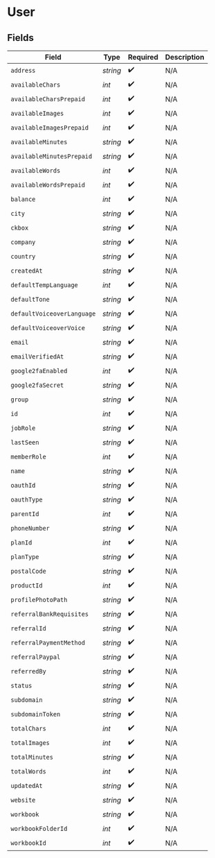 # User


## Fields

| Field                      | Type                       | Required                   | Description                |
| -------------------------- | -------------------------- | -------------------------- | -------------------------- |
| `address`                  | *string*                   | :heavy_check_mark:         | N/A                        |
| `availableChars`           | *int*                      | :heavy_check_mark:         | N/A                        |
| `availableCharsPrepaid`    | *int*                      | :heavy_check_mark:         | N/A                        |
| `availableImages`          | *int*                      | :heavy_check_mark:         | N/A                        |
| `availableImagesPrepaid`   | *int*                      | :heavy_check_mark:         | N/A                        |
| `availableMinutes`         | *string*                   | :heavy_check_mark:         | N/A                        |
| `availableMinutesPrepaid`  | *string*                   | :heavy_check_mark:         | N/A                        |
| `availableWords`           | *int*                      | :heavy_check_mark:         | N/A                        |
| `availableWordsPrepaid`    | *int*                      | :heavy_check_mark:         | N/A                        |
| `balance`                  | *int*                      | :heavy_check_mark:         | N/A                        |
| `city`                     | *string*                   | :heavy_check_mark:         | N/A                        |
| `ckbox`                    | *string*                   | :heavy_check_mark:         | N/A                        |
| `company`                  | *string*                   | :heavy_check_mark:         | N/A                        |
| `country`                  | *string*                   | :heavy_check_mark:         | N/A                        |
| `createdAt`                | *string*                   | :heavy_check_mark:         | N/A                        |
| `defaultTempLanguage`      | *int*                      | :heavy_check_mark:         | N/A                        |
| `defaultTone`              | *string*                   | :heavy_check_mark:         | N/A                        |
| `defaultVoiceoverLanguage` | *string*                   | :heavy_check_mark:         | N/A                        |
| `defaultVoiceoverVoice`    | *string*                   | :heavy_check_mark:         | N/A                        |
| `email`                    | *string*                   | :heavy_check_mark:         | N/A                        |
| `emailVerifiedAt`          | *string*                   | :heavy_check_mark:         | N/A                        |
| `google2faEnabled`         | *int*                      | :heavy_check_mark:         | N/A                        |
| `google2faSecret`          | *string*                   | :heavy_check_mark:         | N/A                        |
| `group`                    | *string*                   | :heavy_check_mark:         | N/A                        |
| `id`                       | *int*                      | :heavy_check_mark:         | N/A                        |
| `jobRole`                  | *string*                   | :heavy_check_mark:         | N/A                        |
| `lastSeen`                 | *string*                   | :heavy_check_mark:         | N/A                        |
| `memberRole`               | *int*                      | :heavy_check_mark:         | N/A                        |
| `name`                     | *string*                   | :heavy_check_mark:         | N/A                        |
| `oauthId`                  | *string*                   | :heavy_check_mark:         | N/A                        |
| `oauthType`                | *string*                   | :heavy_check_mark:         | N/A                        |
| `parentId`                 | *int*                      | :heavy_check_mark:         | N/A                        |
| `phoneNumber`              | *string*                   | :heavy_check_mark:         | N/A                        |
| `planId`                   | *int*                      | :heavy_check_mark:         | N/A                        |
| `planType`                 | *string*                   | :heavy_check_mark:         | N/A                        |
| `postalCode`               | *string*                   | :heavy_check_mark:         | N/A                        |
| `productId`                | *int*                      | :heavy_check_mark:         | N/A                        |
| `profilePhotoPath`         | *string*                   | :heavy_check_mark:         | N/A                        |
| `referralBankRequisites`   | *string*                   | :heavy_check_mark:         | N/A                        |
| `referralId`               | *string*                   | :heavy_check_mark:         | N/A                        |
| `referralPaymentMethod`    | *string*                   | :heavy_check_mark:         | N/A                        |
| `referralPaypal`           | *string*                   | :heavy_check_mark:         | N/A                        |
| `referredBy`               | *string*                   | :heavy_check_mark:         | N/A                        |
| `status`                   | *string*                   | :heavy_check_mark:         | N/A                        |
| `subdomain`                | *string*                   | :heavy_check_mark:         | N/A                        |
| `subdomainToken`           | *string*                   | :heavy_check_mark:         | N/A                        |
| `totalChars`               | *int*                      | :heavy_check_mark:         | N/A                        |
| `totalImages`              | *int*                      | :heavy_check_mark:         | N/A                        |
| `totalMinutes`             | *string*                   | :heavy_check_mark:         | N/A                        |
| `totalWords`               | *int*                      | :heavy_check_mark:         | N/A                        |
| `updatedAt`                | *string*                   | :heavy_check_mark:         | N/A                        |
| `website`                  | *string*                   | :heavy_check_mark:         | N/A                        |
| `workbook`                 | *string*                   | :heavy_check_mark:         | N/A                        |
| `workbookFolderId`         | *int*                      | :heavy_check_mark:         | N/A                        |
| `workbookId`               | *int*                      | :heavy_check_mark:         | N/A                        |